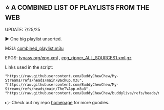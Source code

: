 ## ⭐ A COMBINED LIST OF PLAYLISTS FROM THE WEB

UPDATE: 7/25/25

▶️ One big playlist unsorted.

M3U: [combined_playlist.m3u](https://raw.githubusercontent.com/BuddyChewChew/biglist/refs/heads/main/combined_playlist.m3u) 

EPGS: [tvpass.org/epg.xml](https://tvpass.org/epg.xml) , [epg_ripper_ALL_SOURCES1.xml.gz](https://epgshare01.online/epgshare01/epg_ripper_ALL_SOURCES1.xml.gz)

Links used in the script:

    "https://raw.githubusercontent.com/BuddyChewChew/My-Streams/refs/heads/main/Backup.m3u",
    "https://raw.githubusercontent.com/BuddyChewChew/My-Streams/refs/heads/main/TheTVApp.m3u8",
    "https://raw.githubusercontent.com/BuddyChewChew/buddylive/refs/heads/main/en/videoall.m3u

👉  Check out my repo [homepage](https://github.com/BuddyChewChew/My-Streams) for more goodies.
